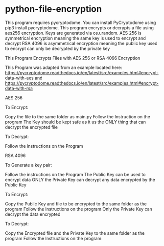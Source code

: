 # python-file-encryption
This program requires pycryptodome.
You can install PyCryptodome using pip3 install pycryptodome.
This program encrypts or decrypts a file using aes256 encryption.
Keys are generated via os.urandom.
AES 256 is symmetrical encryption meaning the same key is used to encrypt and decrypt
RSA 4096 is asymmetrical encryption meaning the public key used to encrypt can only be decrypted by the private key

This Program Encrypts Files with AES 256 or RSA 4096 Encryption

This Program was adapted from an example located here: https://pycryptodome.readthedocs.io/en/latest/src/examples.html#encrypt-data-with-aes and https://pycryptodome.readthedocs.io/en/latest/src/examples.html#encrypt-data-with-rsa


AES 256


To Encrypt:

Copy the file to the same folder as main.py
Follow the Instruction on the program 
The Key should be kept safe as it us the ONLY thing that can decrypt the encrypted file

To Decrypt:

Follow the instructions on the Program


RSA 4096


To Generate a key pair:

Follow the instructions on the Program 
The Public Key can be used to encrypt data 
ONLY the Private Key can decrypt any data encrypted by the Public Key

To Encrypt:

Copy the Public Key and file to be encrypted to the same folder as the program
Follow the Instructions on the program
Only the Private Key can decrypt the data encrypted 

To Decrypt:

Copy the Encrypted file and the Private Key to the same folder as the program
Follow the Instructions on the program 
